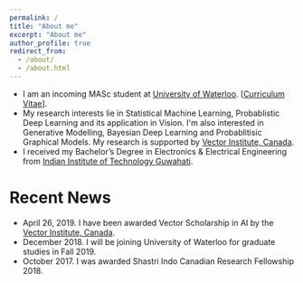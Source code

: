 ```yaml
---
permalink: /
title: "About me"
excerpt: "About me"
author_profile: true
redirect_from: 
  - /about/
  - /about.html
---
```




* I am an incoming MASc student at [University of Waterloo](https://www.uwaterloo.ca/). [[Curriculum Vitae](http://adnan1306.github.io/files/Mohammed_Adnan_CV.pdf)].
* My research interests lie in Statistical Machine Learning, Probablistic Deep Learning and its application in Vision. I'm also interested in Generative Modelling, Bayesian Deep Learning and Probablitisic Graphical Models. My research is supported by [Vector Institute, Canada](https://vectorinstitute.ai/).
* I received my Bachelor’s Degree in Electronics & Electrical Engineering from [Indian Institute of Technology Guwahati](www.iitg.ac.in).



# Recent News
* April 26, 2019. I have been awarded Vector Scholarship in AI by the [Vector Institute, Canada](https://vectorinstitute.ai/).
* December 2018. I will be joining University of Waterloo for graduate studies in Fall 2019.
* October 2017. I was awarded Shastri Indo Canadian Research Fellowship 2018.
